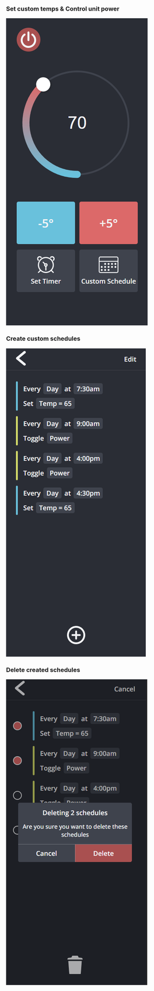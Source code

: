 ### Set custom temps & Control unit power
![page1](https://raw.githubusercontent.com/taihelsel/NodeArduinoController/main/previewImgs/ac-control-1.PNG)
### Create custom schedules
![page2](https://raw.githubusercontent.com/taihelsel/NodeArduinoController/main/previewImgs/ac-control-2.PNG)
### Delete created schedules
![page3](https://raw.githubusercontent.com/taihelsel/NodeArduinoController/main/previewImgs/ac-control-3.PNG)
